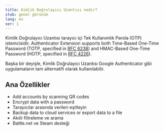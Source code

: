 ```yaml
---
title: Kimlik Doğrulayıcı Uzantısı nedir?
stub: genel görünüm
lang: en
ver: 1
---
```


Kimlik Doğrulayıcı Uzantısı tarayıcı içi Tek Kullanımlık Parola (OTP) istemcisidir. Authenticator Extension supports both Time-Based One-Time Password (TOTP, specified in [RFC 6238](https://tools.ietf.org/html/rfc6238)) and HMAC-Based One-Time Password (HOTP, specified in [RFC 4226](https://tools.ietf.org/html/rfc4226)).

Başka bir deyişle, Kimlik Doğrulayıcı Uzantısı Google Authenticator gibi uygulamaların tam alternatifi olarak kullanılabilir.

## Ana Özellikler

* Add accounts by scanning QR codes
* Encrypt data with a password
* Tarayıcılar arasında verileri eşitleyin
* Backup data to cloud services or export data to a file
* Akıllı filtreleme ve arama
* Battle.net ve Steam desteği